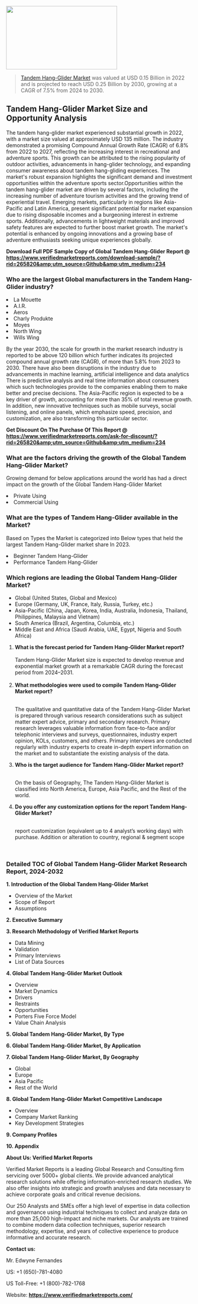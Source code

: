
<img src="https://ffe5etoiles.com/wp-content/uploads/2024/12/MST1-300x171.png" alt="" width="300" height="171" class="alignnone size-medium wp-image-20088" /><blockquote><p><p><a href="https://www.verifiedmarketreports.com/download-sample/?rid=265820&utm_source=Github&utm_medium=234" target="_blank">Tandem Hang-Glider Market</a> was valued at USD 0.15 Billion in 2022 and is projected to reach USD 0.25 Billion by 2030, growing at a CAGR of 7.5% from 2024 to 2030.</p></blockquote><p><h2>Tandem Hang-Glider Market Size and Opportunity Analysis</h2>The tandem hang-glider market experienced substantial growth in 2022, with a market size valued at approximately USD 135 million. The industry demonstrated a promising Compound Annual Growth Rate (CAGR) of 6.8% from 2022 to 2027, reflecting the increasing interest in recreational and adventure sports. This growth can be attributed to the rising popularity of outdoor activities, advancements in hang-glider technology, and expanding consumer awareness about tandem hang-gliding experiences. The market's robust expansion highlights the significant demand and investment opportunities within the adventure sports sector.Opportunities within the tandem hang-glider market are driven by several factors, including the increasing number of adventure tourism activities and the growing trend of experiential travel. Emerging markets, particularly in regions like Asia-Pacific and Latin America, present significant potential for market expansion due to rising disposable incomes and a burgeoning interest in extreme sports. Additionally, advancements in lightweight materials and improved safety features are expected to further boost market growth. The market's potential is enhanced by ongoing innovations and a growing base of adventure enthusiasts seeking unique experiences globally.</p><p class=""><strong>Download Full PDF Sample Copy of Global Tandem Hang-Glider Report @ <a href="https://www.verifiedmarketreports.com/download-sample/?rid=265820&amp;utm_source=Github&amp;utm_medium=234" target="_blank">https://www.verifiedmarketreports.com/download-sample/?rid=265820&amp;utm_source=Github&amp;utm_medium=234</a></strong></p><h3 id="" class="">Who are the largest Global manufacturers in the Tandem Hang-Glider industry?</h3><p><li>La Mouette</li><li> A.I.R.</li><li> Aeros</li><li> Charly Produkte</li><li> Moyes</li><li> North Wing</li><li> Wills Wing</li></p><div class=""><div class="" dir="" data-message-author-role="" data-message-id="" data-message-model-slug=""><div class=""><div class=""><div class=""><div class="" dir="" data-message-author-role="" data-message-id="" data-message-model-slug=""><div class=""><div class=""><p>By the year 2030, the scale for growth in the market research industry is reported to be above 120 billion which further indicates its projected compound annual growth rate (CAGR), of more than 5.8% from 2023 to 2030. There have also been disruptions in the industry due to advancements in machine learning, artificial intelligence and data analytics There is predictive analysis and real time information about consumers which such technologies provide to the companies enabling them to make better and precise decisions. The Asia-Pacific region is expected to be a key driver of growth, accounting for more than 35% of total revenue growth. In addition, new innovative techniques such as mobile surveys, social listening, and online panels, which emphasize speed, precision, and customization, are also transforming this particular sector.</p><p><strong>Get Discount On The Purchase Of This Report @&nbsp; <a href="https://www.verifiedmarketreports.com/ask-for-discount/?rid=265820&amp;utm_source=Github&amp;utm_medium=234" target="_blank">https://www.verifiedmarketreports.com/ask-for-discount/?rid=265820&amp;utm_source=Github&amp;utm_medium=234</a></strong></p></div></div></div></div></div></div></div></div><h3 id="" class="">What are the factors driving the growth of the Global Tandem Hang-Glider Market?</h3><p id="" class="">Growing demand for below applications around the world has had a direct impact on the growth of the Global Tandem Hang-Glider Market</p><p id="" class=""><li>Private Using</li><li> Commercial Using</li></p><h3 id="" class="">What are the types of Tandem Hang-Glider available in the Market?</h3><p id="" class="">Based on Types the Market is categorized into Below types that held the largest Tandem Hang-Glider market share In 2023.</p><p id="" class=""><li>Beginner Tandem Hang-Glider</li><li> Performance Tandem Hang-Glider</li></p><h3 id="" class="">Which regions are leading the Global Tandem Hang-Glider Market?</h3><ul><li>Global (United States, Global and Mexico)</li><li>Europe (Germany, UK, France, Italy, Russia, Turkey, etc.)</li><li>Asia-Pacific (China, Japan, Korea, India, Australia, Indonesia, Thailand, Philippines, Malaysia and Vietnam)</li><li>South America (Brazil, Argentina, Columbia, etc.)</li><li>Middle East and Africa (Saudi Arabia, UAE, Egypt, Nigeria and South Africa)</li></ul><p><ol><li><strong>What is the forecast period for Tandem Hang-Glider Market report?<br /></strong><br /><span data-sheets-root="1" data-sheets-value="{&quot;1&quot;:2,&quot;2&quot;:&quot;XXXX size is expected to develop revenue and exponential market growth at a remarkable CAGR during the forecast period from 2024&ndash;2030.&quot;}" data-sheets-userformat="{&quot;2&quot;:12674,&quot;4&quot;:{&quot;1&quot;:2,&quot;2&quot;:16776960},&quot;10&quot;:2,&quot;11&quot;:0,&quot;15&quot;:&quot;Arial&quot;,&quot;16&quot;:12}">Tandem Hang-Glider Market size is expected to develop revenue and exponential market growth at a remarkable CAGR during the forecast period from 2024&ndash;2031.</span><br /><br /></li><li><strong>What methodologies were used to compile Tandem Hang-Glider Market report?<br /><br /></strong><p>The qualitative and quantitative data of the&nbsp;Tandem Hang-Glider Market is prepared through various research considerations such as subject matter expert advice, primary and secondary research. Primary research leverages valuable information from face-to-face and/or telephonic interviews and surveys, questionnaires, industry expert opinion, KOLs, customers, and others. Primary interviews are conducted regularly with industry experts to create in-depth expert information on the market and to substantiate the existing analysis of the data.&nbsp;</p></li><li><strong>Who is the target audience for Tandem Hang-Glider Market report?<br /><br /></strong><p>On the basis of Geography, The&nbsp;Tandem Hang-Glider Market is classified into North America, Europe, Asia Pacific, and the Rest of the world.</p></li><li><strong>Do you offer any customization options for the report Tandem Hang-Glider Market?<br /><br /></strong><p>report customization (equivalent up to 4 analyst&rsquo;s working days) with purchase. Addition or alteration to country, regional &amp; segment scope</p><p>&nbsp;</p></li></ol></p><h3 id="" class="">Detailed TOC of Global Tandem Hang-Glider Market Research Report, 2024-2032</h3><p id="" class=""><strong>1. Introduction of the Global Tandem Hang-Glider Market</strong></p><ul><li>Overview of the Market</li><li>Scope of Report</li><li>Assumptions</li></ul><p id="" class=""><strong>2. Executive Summary</strong></p><p id="" class=""><strong>3. Research Methodology of&nbsp;Verified Market Reports</strong></p><ul><li>Data Mining</li><li>Validation</li><li>Primary Interviews</li><li>List of Data Sources</li></ul><p id="" class=""><strong>4. Global Tandem Hang-Glider Market Outlook</strong></p><ul><li>Overview</li><li>Market Dynamics</li><li>Drivers</li><li>Restraints</li><li>Opportunities</li><li>Porters Five Force Model</li><li>Value Chain Analysis</li></ul><p id="" class=""><strong>5. Global Tandem Hang-Glider Market, By&nbsp;Type</strong></p><p id="" class=""><strong>6. Global Tandem Hang-Glider Market, By Application</strong></p><p id="" class=""><strong>7. Global Tandem Hang-Glider Market, By Geography</strong></p><ul><li>Global</li><li>Europe</li><li>Asia Pacific</li><li>Rest of the World</li></ul><p id="" class=""><strong>8. Global Tandem Hang-Glider Market Competitive Landscape</strong></p><ul><li>Overview</li><li>Company Market Ranking</li><li>Key Development Strategies</li></ul><p id="" class=""><strong>9. Company Profiles</strong></p><p id="" class=""><strong>10. Appendix</strong></p><p id="" class=""><strong>About Us: Verified Market Reports</strong></p><p id="" class="">Verified Market Reports is a leading Global Research and Consulting firm servicing over 5000+ global clients. We provide advanced analytical research solutions while offering information-enriched research studies. We also offer insights into strategic and growth analyses and data necessary to achieve corporate goals and critical revenue decisions.</p><p id="" class="">Our 250 Analysts and SMEs offer a high level of expertise in data collection and governance using industrial techniques to collect and analyze data on more than 25,000 high-impact and niche markets. Our analysts are trained to combine modern data collection techniques, superior research methodology, expertise, and years of collective experience to produce informative and accurate research.</p><p id="" class=""><strong>Contact us:</strong></p><p id="" class="">Mr. Edwyne Fernandes</p><p id="" class="">US: +1 (650)-781-4080</p><p id="" class="">US Toll-Free: +1 (800)-782-1768</p><p id="" class="">Website: <a target="" data-test-app-aware-link=""><strong>https://www.verifiedmarketreports.com/</strong></a></p>
